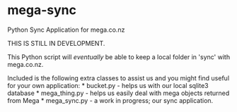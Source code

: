mega-sync
===================

Python Sync Application for mega.co.nz

THIS IS STILL IN DEVELOPMENT. 

This Python script will _eventually_ be able to keep a local folder in 'sync'
with mega.co.nz.

Included is the following extra classes to assist us and you might find useful
for your own application:
    * bucket.py - helps us with our local sqlite3 database
    * mega_thing.py - helps us easily deal with mega objects returned from Mega
    * mega_sync.py - a work in progress; our sync application.
